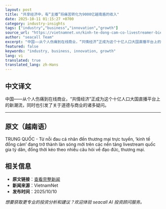```yaml
---
layout: post
title: "共享经济中，有“主播”将痛苦转化为9000亿越南盾的收入"
date: 2025-10-11 01:15:27 +0700
category: industry-insights
tags: ["industry","business","innovation","growth"]
source_url: "https://vietnamnet.vn/kinh-te-dong-cam-co-livestreamer-bien-noi-dau-thanh-doanh-thu-900-ty-dong-2448840.html"
author: "seacall Team"
excerpt: "中国——从个人伤痛到在线商业，“共情经济”正成为这个十亿人口大国直播平台上的新潮流，同时也引发了关于道德与商业的诸多疑问。..."
featured: false
keywords: "industry, business, innovation, growth"
lang: vi
translated: true
translated_lang: zh-Hans
---
```


## 中文译文

中国——从个人伤痛到在线商业，“共情经济”正成为这个十亿人口大国直播平台上的新潮流，同时也引发了关于道德与商业的诸多疑问。

---

## 原文（越南语）

TRUNG QUỐC - Từ nỗi đau cá nhân đến thương mại trực tuyến, ‘kinh tế đồng cảm’ đang trở thành làn sóng mới trên các nền tảng livestream quốc gia tỷ dân, đồng thời kéo theo nhiều câu hỏi về đạo đức, thương mại.

## 相关信息

- **原文链接**：[查看完整新闻](https://vietnamnet.vn/kinh-te-dong-cam-co-livestreamer-bien-noi-dau-thanh-doanh-thu-900-ty-dong-2448840.html)
- **新闻来源**：VietnamNet
- **发布时间**：2025/10/10

*想要获取更专业的投资分析和建议？欢迎体验 seacall AI 投资顾问服务。*